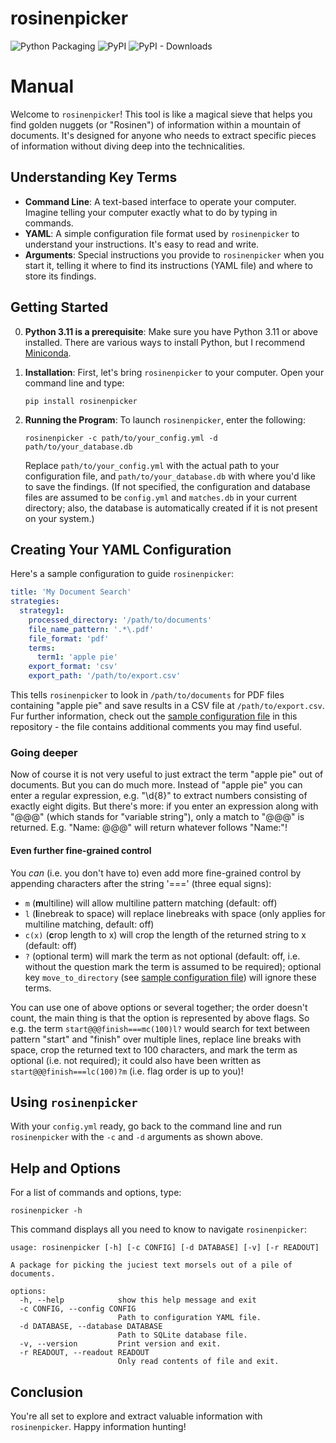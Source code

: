 # rosinenpicker

![Python Packaging](https://github.com/joheli/rosinenpicker/workflows/Packaging/badge.svg) ![PyPI](https://img.shields.io/pypi/v/rosinenpicker?label=PyPI) ![PyPI - Downloads](https://img.shields.io/pypi/dm/rosinenpicker)

# Manual

Welcome to `rosinenpicker`! This tool is like a magical sieve that helps you find golden nuggets (or "Rosinen") of information within a mountain of documents. It's designed for anyone who needs to extract specific pieces of information without diving deep into the technicalities.

## Understanding Key Terms

- **Command Line**: A text-based interface to operate your computer. Imagine telling your computer exactly what to do by typing in commands.
- **YAML**: A simple configuration file format used by `rosinenpicker` to understand your instructions. It's easy to read and write.
- **Arguments**: Special instructions you provide to `rosinenpicker` when you start it, telling it where to find its instructions (YAML file) and where to store its findings.

## Getting Started

0. **Python 3.11 is a prerequisite**: Make sure you have Python 3.11 or above installed. There are various ways to install Python, but I recommend [Miniconda](https://docs.anaconda.com/free/miniconda/index.html).

1. **Installation**: First, let's bring `rosinenpicker` to your computer. Open your command line and type:

   ```
   pip install rosinenpicker
   ```

2. **Running the Program**: To launch `rosinenpicker`, enter the following:

   ```
   rosinenpicker -c path/to/your_config.yml -d path/to/your_database.db
   ```

   Replace `path/to/your_config.yml` with the actual path to your configuration file, and `path/to/your_database.db` with where you'd like to save the findings. (If not specified, the configuration and database files are assumed to be `config.yml` and `matches.db` in your current directory; also, the database is automatically created if it is not present on your system.)

## Creating Your YAML Configuration

Here's a sample configuration to guide `rosinenpicker`:

```yaml
title: 'My Document Search'
strategies:
  strategy1:
    processed_directory: '/path/to/documents'
    file_name_pattern: '.*\.pdf'
    file_format: 'pdf'
    terms:
      term1: 'apple pie'
    export_format: 'csv'
    export_path: '/path/to/export.csv'
```

This tells `rosinenpicker` to look in `/path/to/documents` for PDF files containing "apple pie" and save results in a CSV file at `/path/to/export.csv`. Fur further information, check out the [sample configuration file](configs/config.yml) in this repository - the file contains additional comments you may find useful.

### Going deeper

Now of course it is not very useful to just extract the term "apple pie" out of documents. But you can do much more. Instead of "apple pie" you can enter a regular expression, e.g. "\d{8}" to extract numbers consisting of exactly eight digits. But there's more: if you enter an expression along with "@@@" (which stands for "variable string"), only a match to "@@@" is returned. E.g. "Name: @@@" will return whatever follows "Name:"! 

#### Even further fine-grained control
You *can* (i.e. you don't have to) even add more fine-grained control by appending characters after the string '===' (three equal signs):
  - `m` (**m**ultiline) will allow multiline pattern matching (default: off)
  - `l` (**l**inebreak to space) will replace linebreaks with space (only applies for multiline matching, default: off)
  - `c(x)` (**c**rop length to x) will crop the length of the returned string to x (default: off)
  - `?` (optional term) will mark the term as not optional (default: off, i.e. without the question mark the term is assumed to be required); optional key `move_to_directory` (see [sample configuration file](configs/config.yml)) will ignore these terms.

You can use one of above options or several together; the order doesn't count, the main thing is that the option is represented by above flags. So e.g. the term `start@@@finish===mc(100)l?` would search for text between pattern "start" and "finish" over multiple lines, replace line breaks with space, crop the returned text to 100 characters, and mark the term as optional (i.e. not required); it could also have been written as `start@@@finish===lc(100)?m` (i.e. flag order is up to you)!

## Using `rosinenpicker`

With your `config.yml` ready, go back to the command line and run `rosinenpicker` with the `-c` and `-d` arguments as shown above.

## Help and Options

For a list of commands and options, type:

```
rosinenpicker -h
```

This command displays all you need to know to navigate `rosinenpicker`:

```
usage: rosinenpicker [-h] [-c CONFIG] [-d DATABASE] [-v] [-r READOUT]

A package for picking the juciest text morsels out of a pile of documents.

options:
  -h, --help            show this help message and exit
  -c CONFIG, --config CONFIG
                        Path to configuration YAML file.
  -d DATABASE, --database DATABASE
                        Path to SQLite database file.
  -v, --version         Print version and exit.
  -r READOUT, --readout READOUT
                        Only read contents of file and exit.
```

## Conclusion

You're all set to explore and extract valuable information with `rosinenpicker`. Happy information hunting!
